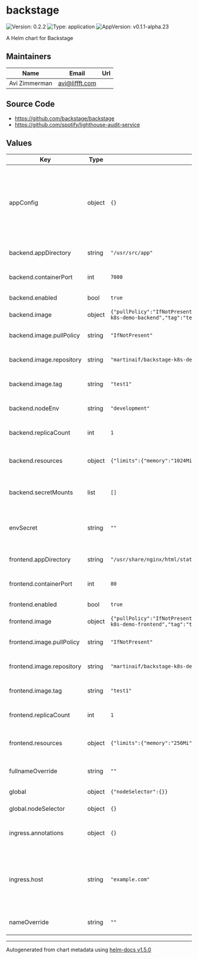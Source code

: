 # backstage

![Version: 0.2.2](https://img.shields.io/badge/Version-0.2.2-informational?style=flat-square) ![Type: application](https://img.shields.io/badge/Type-application-informational?style=flat-square) ![AppVersion: v0.1.1-alpha.23](https://img.shields.io/badge/AppVersion-v0.1.1--alpha.23-informational?style=flat-square)

A Helm chart for Backstage

## Maintainers

| Name | Email | Url |
| ---- | ------ | --- |
| Avi Zimmerman | avi@liffft.com |  |

## Source Code

* <https://github.com/backstage/backstage>
* <https://github.com/spotify/lighthouse-audit-service>

## Values

| Key | Type | Default | Description |
|-----|------|---------|-------------|
| appConfig | object | `{}` | Additional configurations to override the `app-config.yaml` in the backend.               These configurations will be written to `app-config.local.yaml` in the `backend.appDirectory`. |
| backend.appDirectory | string | `"/usr/src/app"` | The working directory where the backend is served. |
| backend.containerPort | int | `7000` | The port the backend is listening on insie the container. |
| backend.enabled | bool | `true` | Whether to enable the backend deployment. |
| backend.image | object | `{"pullPolicy":"IfNotPresent","repository":"martinaif/backstage-k8s-demo-backend","tag":"test1"}` | Image settings for the backend. |
| backend.image.pullPolicy | string | `"IfNotPresent"` | The ImagePullPolicy to apply to the backend deployment. |
| backend.image.repository | string | `"martinaif/backstage-k8s-demo-backend"` | The repository where the backend image is hosted. |
| backend.image.tag | string | `"test1"` | The tag to pull from the repository for the backend image. |
| backend.nodeEnv | string | `"development"` | The NODE_ENV to set inside the backend deployment. |
| backend.replicaCount | int | `1` | The number of backend replicas to run. |
| backend.resources | object | `{"limits":{"memory":"1024Mi"},"requests":{"memory":"512Mi"}}` | Resource requests/limits to apply to the backend deployment. |
| backend.secretMounts | list | `[]` | Additional secrets to mount as files inside the backend deployment. |
| envSecret | string | `""` | An optional secret containing values to be mounted in the pods as environment variables. |
| frontend.appDirectory | string | `"/usr/share/nginx/html/static"` | The directory where the frontend contents are being served. |
| frontend.containerPort | int | `80` | The port the frontend is listening on inside the container. |
| frontend.enabled | bool | `true` | Whether to enable the frontend deployment. |
| frontend.image | object | `{"pullPolicy":"IfNotPresent","repository":"martinaif/backstage-k8s-demo-frontend","tag":"test1"}` | Image settings for the frontend. |
| frontend.image.pullPolicy | string | `"IfNotPresent"` | The ImagePullPolicy to apply to the frontend deployment. |
| frontend.image.repository | string | `"martinaif/backstage-k8s-demo-frontend"` | The repository where the frontend image is hosted. |
| frontend.image.tag | string | `"test1"` | The tag to pull from the repository for the frontend image. |
| frontend.replicaCount | int | `1` | The number of replicas to run of the frontend. |
| frontend.resources | object | `{"limits":{"memory":"256Mi"},"requests":{"memory":"128Mi"}}` | Resource requests/limits to apply to the frontend deployment. |
| fullnameOverride | string | `""` | Override the default full name generated for resources. |
| global | object | `{"nodeSelector":{}}` | Global settings for the deployments. |
| global.nodeSelector | object | `{}` | The node selector to apply to deployments. |
| ingress.annotations | object | `{}` | Annotations to apply to the ingress (TODO: These should be empty by default) |
| ingress.host | string | `"example.com"` | The hostname to route to the backstage deployments. By default, `/api` is routed to the backend                 and all other requests to the frontend. |
| nameOverride | string | `""` | Override the default name generated for resources. |

----------------------------------------------
Autogenerated from chart metadata using [helm-docs v1.5.0](https://github.com/norwoodj/helm-docs/releases/v1.5.0)
